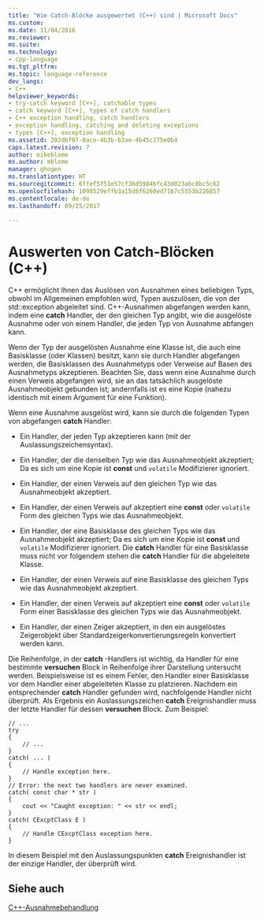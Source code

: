 ```yaml
---
title: "Wie Catch-Blöcke ausgewertet (C++) sind | Microsoft Docs"
ms.custom: 
ms.date: 11/04/2016
ms.reviewer: 
ms.suite: 
ms.technology:
- cpp-language
ms.tgt_pltfrm: 
ms.topic: language-reference
dev_langs:
- C++
helpviewer_keywords:
- try-catch keyword [C++], catchable types
- catch keyword [C++], types of catch handlers
- C++ exception handling, catch handlers
- exception handling, catching and deleting exceptions
- types [C++], exception handling
ms.assetid: 202dbf07-8ace-4b3b-b3ae-4b45c275e0b4
caps.latest.revision: 7
author: mikeblome
ms.author: mblome
manager: ghogen
ms.translationtype: HT
ms.sourcegitcommit: 6ffef5f51e57cf36d5984bfc43d023abc8bc5c62
ms.openlocfilehash: 1098529effb3a15d8f6260ed7167c5553b226857
ms.contentlocale: de-de
ms.lasthandoff: 09/25/2017

---
```

# <a name="how-catch-blocks-are-evaluated-c"></a>Auswerten von Catch-Blöcken (C++)
C++ ermöglicht Ihnen das Auslösen von Ausnahmen eines beliebigen Typs, obwohl im Allgemeinen empfohlen wird, Typen auszulösen, die von der std::exception abgeleitet sind. C++-Ausnahmen abgefangen werden kann, indem eine **catch** Handler, der den gleichen Typ angibt, wie die ausgelöste Ausnahme oder von einem Handler, die jeden Typ von Ausnahme abfangen kann.  
  
 Wenn der Typ der ausgelösten Ausnahme eine Klasse ist, die auch eine Basisklasse (oder Klassen) besitzt, kann sie durch Handler abgefangen werden, die Basisklassen des Ausnahmetyps oder Verweise auf Basen des Ausnahmetyps akzeptieren. Beachten Sie, dass wenn eine Ausnahme durch einen Verweis abgefangen wird, sie an das tatsächlich ausgelöste Ausnahmeobjekt gebunden ist; andernfalls ist es eine Kopie (nahezu identisch mit einem Argument für eine Funktion).  
  
 Wenn eine Ausnahme ausgelöst wird, kann sie durch die folgenden Typen von abgefangen **catch** Handler:  
  
-   Ein Handler, der jeden Typ akzeptieren kann (mit der Auslassungszeichensyntax).  
  
-   Ein Handler, der die denselben Typ wie das Ausnahmeobjekt akzeptiert; Da es sich um eine Kopie ist **const** und `volatile` Modifizierer ignoriert.  
  
-   Ein Handler, der einen Verweis auf den gleichen Typ wie das Ausnahmeobjekt akzeptiert.  
  
-   Ein Handler, der einen Verweis auf akzeptiert eine **const** oder `volatile` Form des gleichen Typs wie das Ausnahmeobjekt.  
  
-   Ein Handler, der eine Basisklasse des gleichen Typs wie das Ausnahmeobjekt akzeptiert; Da es sich um eine Kopie ist **const** und `volatile` Modifizierer ignoriert. Die **catch** Handler für eine Basisklasse muss nicht vor folgendem stehen die **catch** Handler für die abgeleitete Klasse.  
  
-   Ein Handler, der einen Verweis auf eine Basisklasse des gleichen Typs wie das Ausnahmeobjekt akzeptiert.  
  
-   Ein Handler, der einen Verweis auf akzeptiert eine **const** oder `volatile` Form einer Basisklasse des gleichen Typs wie das Ausnahmeobjekt.  
  
-   Ein Handler, der einen Zeiger akzeptiert, in den ein ausgelöstes Zeigerobjekt über Standardzeigerkonvertierungsregeln konvertiert werden kann.  
  
 Die Reihenfolge, in der **catch** -Handlers ist wichtig, da Handler für eine bestimmte **versuchen** Block in Reihenfolge ihrer Darstellung untersucht werden. Beispielsweise ist es einem Fehler, den Handler einer Basisklasse vor dem Handler einer abgeleiteten Klasse zu platzieren. Nachdem ein entsprechender **catch** Handler gefunden wird, nachfolgende Handler nicht überprüft. Als Ergebnis ein Auslassungszeichen **catch** Ereignishandler muss der letzte Handler für dessen **versuchen** Block. Zum Beispiel:  
  
```  
// ...  
try  
{  
    // ...  
}  
catch( ... )  
{  
    // Handle exception here.  
}  
// Error: the next two handlers are never examined.  
catch( const char * str )  
{  
    cout << "Caught exception: " << str << endl;  
}  
catch( CExcptClass E )  
{  
    // Handle CExcptClass exception here.  
}  
```  
  
 In diesem Beispiel mit den Auslassungspunkten **catch** Ereignishandler ist der einzige Handler, der überprüft wird.  
  
## <a name="see-also"></a>Siehe auch  
 [C++-Ausnahmebehandlung](../cpp/cpp-exception-handling.md)
